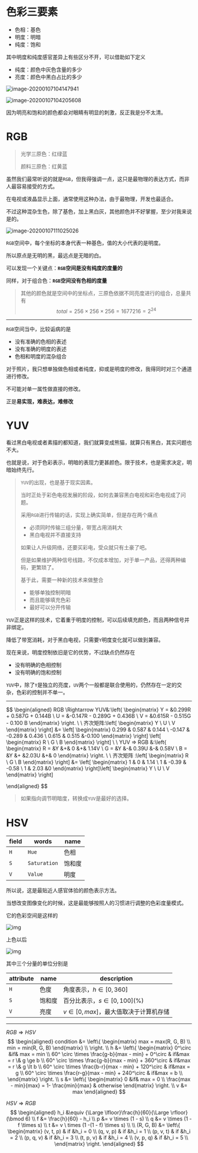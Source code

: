 # 色彩三要素

- 色相：基色
- 明度：明暗
- 纯度：饱和

其中明度和纯度感官差异上有些区分不开，可以借助如下定义

- 纯度：颜色中灰色含量的多少
- 亮度：颜色中黑白占比的多少

![image-20200107104147941](pic/deep.png)

![image-20200107104205608](pic/light.png)

因为明亮和饱和的颜色都会对眼睛有明显的刺激，反正我是分不太清。

# RGB

> 光学三原色：红绿蓝
>
> 颜料三原色：红黄蓝

虽然我们最常听说的就是`RGB`，但我得强调一点，这只是最物理的表达方式，而非人最容易接受的方式。

在电视或液晶显示上面，通常使用这种办法，由于最物理，开发也最适合。

不过这种混杂生色，除了基色，加上黑白灰，其他颜色并不好掌握，至少对我来说是的。

![image-20200107111025026](pic/rgb.png)

`RGB`空间中，每个坐标的本身代表一种基色，值的大小代表的是明度。

所以原点是无明的黑，最远点是无暗的白。

可以发现一个关键点：**`RGB`空间是没有纯度的度量的**

同样，对于组合色：**`RGB`空间没有色相的度量**

> 其他的颜色就是空间中的坐标点，三原色依据不同亮度进行的组合，总量共有
> $$
> total = 256 \times 256 \times 256 =1677216 = 2^{24} 
> $$

<hr>

`RGB`空间当中，比较诟病的是

- 没有准确的色相的表述
- 没有准确的明度的表述
- 色相和明度的混杂组合

对于照片，我只想单独做色相或者纯度，抑或是明度的修改，我得同时对三个通道进行修改。

不可能对单一属性做直接的修改。

正是**易实现，难表达，难修改**

# YUV

看过黑白电视或者素描的都知道，我们就算变成熊猫，就算只有黑白，其实问题也不大。

也就是说，对于色彩表示，明暗的表现力更甚颜色。限于技术，也是需求决定，明暗始终先行。

> `YUV`的出现，也是基于现实因素。
>
> 当时正处于彩色电视发展的阶段，如何去兼容黑白电视和彩色电视成了问题。
>
> 采用`RGB`进行传输的话，实现上确实简单，但是存在两个痛点
>
> - 必须同时传输三组分量，带宽占用消耗大
> - 黑白电视并不直接支持
>
> 如果让人升级网络，还要买彩电，受众就只有土豪了吧。
>
> 但是如果维护两种信号线路，不仅成本增加，对于单一产品，还得两种编码，更繁琐了。
>
> 基于此，需要一种新的技术来做整合
>
> - 能够单独控制明暗
> - 而且能够填充色彩
> - 最好可以分开传输

`YUV`正是这样的技术，它着重于明度的控制，可以后续填充颜色，而且两种信号并非绑定。

降低了带宽消耗，对于黑白电视，只需要`Y`明度变化就可以做到兼容。

现在来说，明度控制依旧是它的优势，不过缺点仍然存在

- 没有明确的色相控制
- 没有明确的饱和控制

`YUV`中，除了`Y`是独立的亮度，`UV`两个一般都是联合使用的，仍然存在一定的交杂，色彩的控制并不单一。

<hr>

$$
\begin{aligned}
RGB \Rightarrow YUV&:\left\{
\begin{matrix}
Y = &0.299R + 0.587G + 0.144B \\
U = &-0.147R - 0.289G + 0.436B \\
V = &0.615R - 0.515G - 0.100 B
\end{matrix}
\right. \\ \\
齐次矩阵:\left[
\begin{matrix}
Y \\ U \\ V
\end{matrix}
\right]
 &= \left[
\begin{matrix}
0.299 & 0.587 & 0.144 \\
-0.147 & -0.289 & 0.436 \\
0.615 & 0.515 &-0.100
\end{matrix}
\right]
\left[
\begin{matrix}
R \\ G \\ B
\end{matrix}
\right] \\ \\
YUV => RGB &:\left\{
\begin{matrix}
R = &Y &+&  0 &+& 1.14V \\
G = &Y &-& 0.39U &-& 0.58V \\
B = &Y &+ &2.03U &+& 0
\end{matrix}
\right. \\ \\
齐次矩阵 :\left[
\begin{matrix}
R \\ G \\ B
\end{matrix}
\right]
 &= \left[
\begin{matrix}
1 & 0 & 1.14 \\
1 & -0.39 & -0.58 \\
1 & 2.03 &0
\end{matrix}
\right]\left[
\begin{matrix}
Y \\ U \\ V
\end{matrix}
\right]

\end{aligned}
$$

> 如果指向调节明暗度，转换成`YUV`是最好的选择。

# HSV

| field | words        | name   |
| ----- | ------------ | ------ |
| `H`   | `Hue`        | 色相   |
| `S`   | `Saturation` | 饱和度 |
| `V`   | `Value`      | 明度   |

所以说，这是最贴近人感官体验的颜色表示方法。

当想改变图像变化的时候，这是最能够按照人的习惯进行调整的色彩度量模式。

它的色彩空间是这样的

![img](pic/hsv1.png)



上色以后

![img](pic/hsv.png)

其中三个分量的单位分别是

| attribute | name   | description                              |
| --------- | ------ | ---------------------------------------- |
| `H`       | 色度   | 角度表示，$h \in [0, 360]$               |
| `S`       | 饱和度 | 百分比表示，$s  \in [0, 100](\%)$        |
| `V`       | 亮度   | $v \in [0, max]$，最大值取决于计算机存储 |

<hr>

$RGB \Rightarrow HSV$
$$
\begin{aligned}
condition &= \left\{
\begin{matrix}
max = max(R, G, B) \\
min = min(R, G, B)
\end{matrix}
\\
\right. \\
h &= \left\{
\begin{matrix}
0^\circ &if&   max = min \\
60^ \circ \times \frac{g-b}{max - min} + 0^\circ & if&max = r \&  g \ge b \\
60^ \circ \times \frac{g-b}{max - min} + 360^\circ & if&max = r \&  g \lt b \\
60^ \circ \times \frac{b-r}{max - min} + 120^\circ & if&max = g  \\
60^ \circ \times \frac{r-g}{max - min} + 240^\circ & if&max = b  \\
\end{matrix}
\right. \\ 
s &= \left\{
\begin{matrix}
0 &if& max = 0 \\
\frac{max - min}{max} = 1- \frac{min}{max} & otherwise
\end{matrix}
\right. \\
v &= max
\end{aligned}
$$

$HSV\Rightarrow RGB$
$$
\begin{aligned}
h_i &\equiv {\Large \lfloor}\frac{h}{60}{\Large \rfloor} (\bmod 6) \\ 
f &= \frac{h}{60} - h_i \\ 
p &= v \times (1 - s) \\ 
q &= v \times (1 - f \times s) \\ 
t &= v \ times (1 -(1 - f) \times s)  \\ \\
(R, G, B) &= \left\{
\begin{matrix}
(v, t, p) & if &h_i = 0 \\
(q, v, p) & if &h_i = 1 \\
(p, v, t) & if &h_i = 2 \\
(p, q, v) & if &h_i = 3 \\
(t, p, v) & if &h_i = 4 \\
(v, p, q) & if &h_i = 5 \\
\end{matrix}
\right.
\end{aligned}
$$


